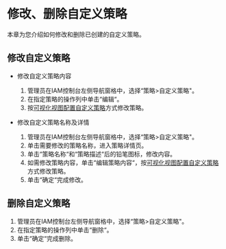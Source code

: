# 修改、删除自定义策略<a name="iam_01_0603"></a>

本章为您介绍如何修改和删除已创建的自定义策略。

## 修改自定义策略<a name="section311111919527"></a>

-   修改自定义策略内容
    1.  管理员在IAM控制台左侧导航窗格中，选择“策略\>自定义策略"。
    2.  在指定策略的操作列中单击“编辑“。
    3.  按[可视化视图配置自定义策略](创建自定义策略.md#section1511262016427)方式修改策略。


-   修改自定义策略名称及详情
    1.  管理员在IAM控制台左侧导航窗格中，选择“策略\>自定义策略"。
    2.  单击需要修改的策略名称，进入策略详情页。
    3.  单击“策略名称“和“策略描述“后的铅笔图标，修改内容。
    4.  如需修改策略内容，单击“编辑策略内容“，按[可视化视图配置自定义策略](创建自定义策略.md#section1511262016427)方式修改策略。
    5.  单击“确定“完成修改。


## 删除自定义策略<a name="section10820193485819"></a>

1.  管理员在IAM控制台左侧导航窗格中，选择“策略\>自定义策略"。
2.  在指定策略的操作列中单击“删除“。
3.  单击“确定“完成删除。

